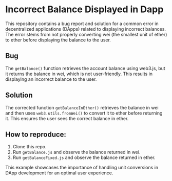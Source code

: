 # Incorrect Balance Displayed in Dapp

This repository contains a bug report and solution for a common error in decentralized applications (DApps) related to displaying incorrect balances. The error stems from not properly converting wei (the smallest unit of ether) to ether before displaying the balance to the user.

## Bug

The `getBalance()` function retrieves the account balance using web3.js, but it returns the balance in wei, which is not user-friendly. This results in displaying an incorrect balance to the user.

## Solution

The corrected function `getBalanceInEther()` retrieves the balance in wei and then uses `web3.utils.fromWei()` to convert it to ether before returning it. This ensures the user sees the correct balance in ether.

## How to reproduce:

1. Clone this repo.
2. Run `getBalance.js` and observe the balance returned in wei.
3. Run `getBalanceFixed.js` and observe the balance returned in ether.

This example showcases the importance of handling unit conversions in DApp development for an optimal user experience.
